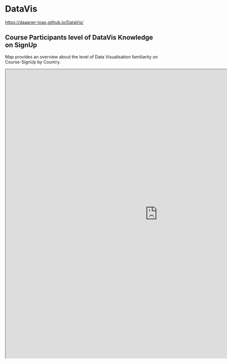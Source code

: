# DataVis

https://daaaner-toao.github.io/DataVis/


## Course Participants level of DataVis Knowledge on SignUp

Map provides an overview about the level of Data Visualisation familiarity on Course-SignUp by Country.

<iframe src="https://public.tableau.com/views/TrinityXT005xDataVisualization/AvgSkillonSignUp?:showVizHome=no&:embed=true" width="1000" height="955"></iframe>


